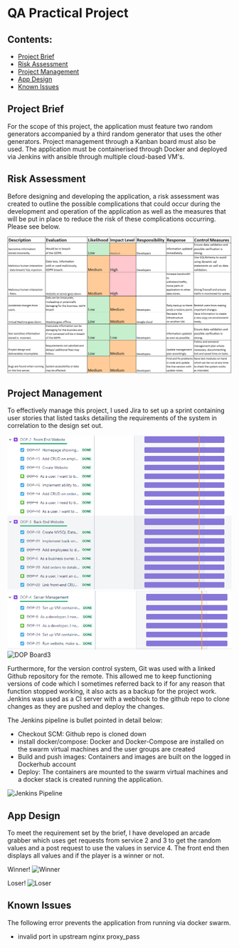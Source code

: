 # QA Practical Project

## Contents:
* [Project Brief](#Project-Brief)
* [Risk Assessment](#Risk-Assessment)
* [Project Management](#Project-Management)
* [App Design](#App-Design)
* [Known Issues](#Known-Issues)

## Project Brief

For the scope of this project, the application must feature two random generators accompanied by a third random generator that uses the other generators. Project management through a Kanban board must also be used. The application must be containerised through Docker and deployed via Jenkins with ansible through multiple cloud-based VM's.

## Risk Assessment 

Before designing and developing the application, a risk assessment was created to outline the possible complications that could occur during the development and operation of the application as well as the measures that will be put in place to reduce the risk of these complications occurring. Please see below.

![Risk Assessment](https://github.com/JayRowlands/Project/blob/main/resources/Risk-Assessment.png) 

## Project Management

To effectively manage this project, I used Jira to set up a sprint containing user stories that listed tasks detailing the requirements of the system in correlation to the design set out. 

![DOP Board1](https://github.com/JayRowlands/Project/blob/main/resources/dop-board1.png)
![DOP Board2](https://github.com/JayRowlands/Project/blob/main/resources/dop-board2.png)
![DOP Board3](https://github.com/JayRowlands/Project/blob/main/resources/dop-board3.png)


Furthermore, for the version control system, Git was used with a linked Github repository for the remote. This allowed me to keep functioning versions of code which I sometimes referred back to if for any reason that function stopped working, it also acts as a backup for the project work. Jenkins was used as a CI server with a webhook to the github repo to clone changes as they are pushed and deploy the changes. 

The Jenkins pipeline is bullet pointed in detail below:

* Checkout SCM: Github repo is cloned down
* install docker/compose: Docker and Docker-Compose are installed on the swarm virtual machines and the user groups are created
* Build and push images: Containers and images are built on the logged in Dockerhub account
* Deploy: The containers are mounted to the swarm virtual machines and a docker stack is created running the application.

![Jenkins Pipeline](https://github.com/JayRowlands/Project/blob/main/resources/pipeline.png)


## App Design

To meet the requirement set by the brief, I have developed an arcade grabber which uses get requests from service 2 and 3 to get the random values and a post request to use the values in service 4. The front end then displays all values and if the player is a winner or not.

Winner!
![Winner](https://github.com/JayRowlands/Project/blob/main/resources/winner.png)


Loser! 
![Loser](https://github.com/JayRowlands/Project/blob/main/resources/loser.png)

## Known Issues

The following error prevents the application from running via docker swarm. 
* invalid port in upstream nginx proxy_pass 